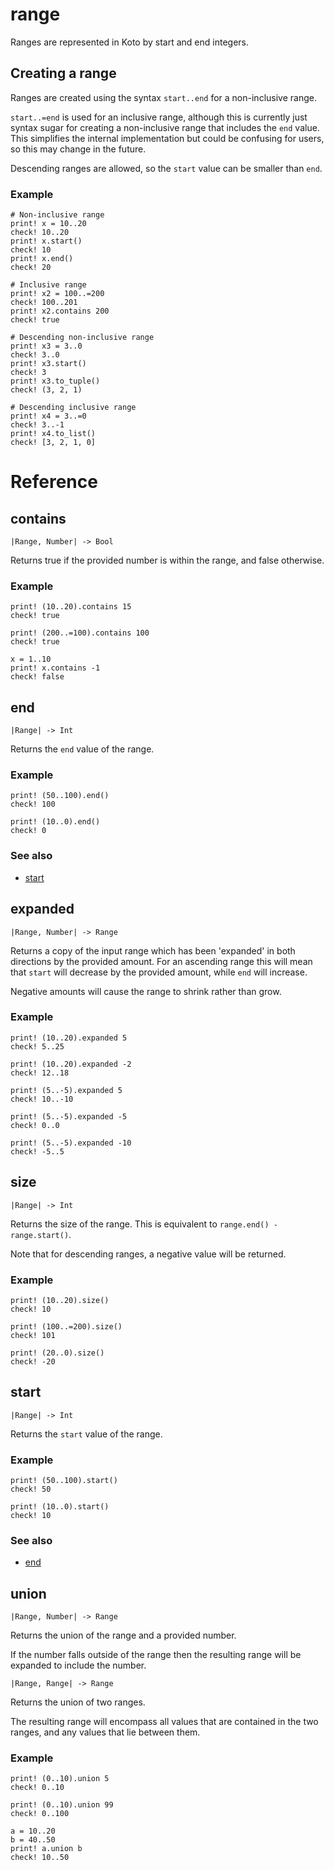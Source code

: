 # range

Ranges are represented in Koto by start and end integers.

## Creating a range

Ranges are created using the syntax `start..end` for a non-inclusive range.

`start..=end` is used for an inclusive range, although this is currently just
syntax sugar for creating a non-inclusive range that includes the `end` value.
This simplifies the internal implementation but could be confusing for users,
so this may change in the future.

Descending ranges are allowed, so the `start` value can be smaller than `end`.

### Example

```koto
# Non-inclusive range
print! x = 10..20
check! 10..20
print! x.start()
check! 10
print! x.end()
check! 20

# Inclusive range
print! x2 = 100..=200
check! 100..201
print! x2.contains 200
check! true

# Descending non-inclusive range
print! x3 = 3..0
check! 3..0
print! x3.start()
check! 3
print! x3.to_tuple()
check! (3, 2, 1)

# Descending inclusive range
print! x4 = 3..=0
check! 3..-1
print! x4.to_list()
check! [3, 2, 1, 0]
```

# Reference

## contains

```kototype
|Range, Number| -> Bool
```

Returns true if the provided number is within the range, and false otherwise.

### Example

```koto
print! (10..20).contains 15
check! true

print! (200..=100).contains 100
check! true

x = 1..10
print! x.contains -1
check! false
```

## end

```kototype
|Range| -> Int
```

Returns the `end` value of the range.

### Example

```koto
print! (50..100).end()
check! 100

print! (10..0).end()
check! 0
```

### See also

- [start](#start)

## expanded

```kototype
|Range, Number| -> Range
```

Returns a copy of the input range which has been 'expanded' in both directions
by the provided amount. For an ascending range this will mean that `start` will
decrease by the provided amount, while `end` will increase.

Negative amounts will cause the range to shrink rather than grow.

### Example

```koto
print! (10..20).expanded 5
check! 5..25

print! (10..20).expanded -2
check! 12..18

print! (5..-5).expanded 5
check! 10..-10

print! (5..-5).expanded -5
check! 0..0

print! (5..-5).expanded -10
check! -5..5
```

## size

```kototype
|Range| -> Int
```

Returns the size of the range.
This is equivalent to `range.end() - range.start()`.

Note that for descending ranges, a negative value will be returned.

### Example

```koto
print! (10..20).size()
check! 10

print! (100..=200).size()
check! 101

print! (20..0).size()
check! -20
```

## start

```kototype
|Range| -> Int
```

Returns the `start` value of the range.

### Example

```koto
print! (50..100).start()
check! 50

print! (10..0).start()
check! 10
```

### See also

- [end](#end)

## union

```kototype
|Range, Number| -> Range
```

Returns the union of the range and a provided number.

If the number falls outside of the range then the resulting range will be
expanded to include the number.

```kototype
|Range, Range| -> Range
```

Returns the union of two ranges.

The resulting range will encompass all values that are contained in the two
ranges, and any values that lie between them.

### Example

```koto
print! (0..10).union 5
check! 0..10

print! (0..10).union 99
check! 0..100

a = 10..20
b = 40..50
print! a.union b
check! 10..50
```
